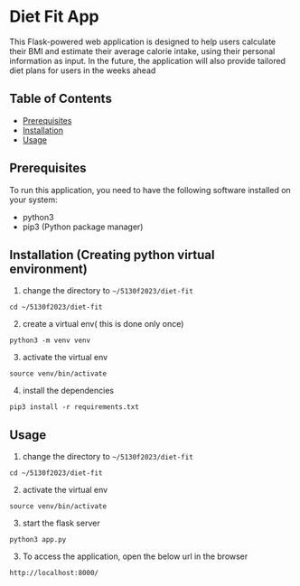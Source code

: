 # Diet Fit App

This Flask-powered web application is designed to help users calculate their BMI and estimate their average calorie intake, using their personal information as input. In the future, the application will also provide tailored diet plans for users in the weeks ahead

## Table of Contents

- [Prerequisites](#prerequisites)
- [Installation](#installation)
- [Usage](#usage)

## Prerequisites

To run this application, you need to have the following software installed on your system:

- python3
- pip3 (Python package manager)

## Installation (Creating python virtual environment)
1. change the directory to `~/5130f2023/diet-fit`
```
cd ~/5130f2023/diet-fit
```
2. create a virtual env( this is done only once)
```
python3 -m venv venv
```
3. activate the virtual env
```
source venv/bin/activate
```
4. install the dependencies
```
pip3 install -r requirements.txt
```


## Usage 
1. change the directory to `~/5130f2023/diet-fit`
```
cd ~/5130f2023/diet-fit
```
2. activate the virtual env
```
source venv/bin/activate
```
3. start the flask server
```
python3 app.py
```

3. To access the application, open the below url in the browser 
```
http://localhost:8000/
```
